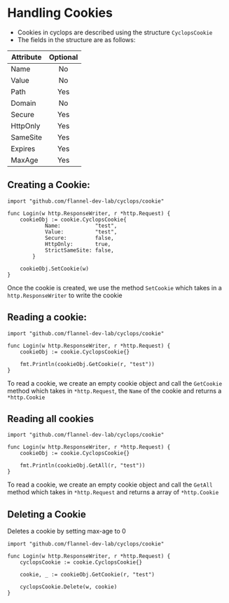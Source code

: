 # Handling Cookies

- Cookies in cyclops are described using the structure `CyclopsCookie`
- The fields in the structure are as follows:

| Attribute   | Optional  |
|-------------|:---------:|
| Name        | No |
| Value       | No |
| Path        | Yes |
| Domain      | No |
| Secure      | Yes |
| HttpOnly    | Yes |
| SameSite    | Yes |
| Expires | Yes |
| MaxAge | Yes |

## Creating a Cookie:
```
import "github.com/flannel-dev-lab/cyclops/cookie"

func Login(w http.ResponseWriter, r *http.Request) {
    cookieObj := cookie.CyclopsCookie{
            Name:           "test",
            Value:          "test",
            Secure:         false,
            HttpOnly:       true,
            StrictSameSite: false,
        }
    
    cookieObj.SetCookie(w)
}
```
Once the cookie is created, we use the method `SetCookie` which takes in a `http.ResponseWriter` to write the cookie

## Reading a cookie:
```
import "github.com/flannel-dev-lab/cyclops/cookie"

func Login(w http.ResponseWriter, r *http.Request) {
    cookieObj := cookie.CyclopsCookie{}

    fmt.Println(cookieObj.GetCookie(r, "test"))
}

```
To read a cookie, we create an empty cookie object and call the `GetCookie` method which takes in `*http.Request`, the 
`Name` of the cookie and returns a `*http.Cookie`

## Reading all cookies
```
import "github.com/flannel-dev-lab/cyclops/cookie"

func Login(w http.ResponseWriter, r *http.Request) {
    cookieObj := cookie.CyclopsCookie{}

    fmt.Println(cookieObj.GetAll(r, "test"))
}
```
To read a cookie, we create an empty cookie object and call the `GetAll` method which takes in `*http.Request` and 
returns a array  of `*http.Cookie`

## Deleting a Cookie
Deletes a cookie by setting max-age to 0
```
import "github.com/flannel-dev-lab/cyclops/cookie"

func Login(w http.ResponseWriter, r *http.Request) {
    cyclopsCookie := cookie.CyclopsCookie{}

    cookie, _ := cookieObj.GetCookie(r, "test")
    
    cyclopsCookie.Delete(w, cookie)
}
```
